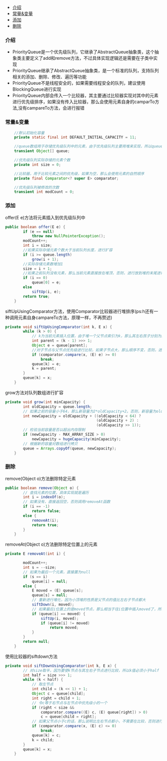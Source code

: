 - [介绍](#%E4%BB%8B%E7%BB%8D)
- [常量&变量](#%E5%B8%B8%E9%87%8F%E5%8F%98%E9%87%8F)
- [添加](#%E6%B7%BB%E5%8A%A0)
- [删除](#%E5%88%A0%E9%99%A4)

### 介绍
- PriorityQueue是一个优先级队列，它继承了AbstractQueue抽象类，这个抽象类主要定义了add和remove方法，不过具体实现逻辑还是需要在子类中实现
- PriorityQueue继承了AbstractQueue抽象类，是一个标准的队列，支持队列相关的添加、删除、修改、遍历等功能
- PriorityQueue不是线程安全的，如果需要线程安全的队列，建议使用BlockingQueue进行实现
- PriorityQueue内部会传入一个比较器，其主要通过比较器实现对其中的元素进行优先级排序，如果没有传入比较器，那么会使用元素自身的camparTo方法,没有campareTo方法，会进行报错

### 常量&变量

```java
    //默认初始化容量
    private static final int DEFAULT_INITIAL_CAPACITY = 11;

    //queue数组用于存储优先级队列中的元素，由于优先级队列主要用堆来实现，所以queue[0]始终为优先级最小的元素
    transient Object[] queue; 

    //优先级队列实际存储的元素个数
    private int size = 0;

    //比较器，用于比较元素之间的优先级，如果为空，那么会使用元素的自然顺序
    private final Comparator<? super E> comparator;

    //优先级队列被修改的次数
    transient int modCount = 0; 
```

### 添加
offer(E e)方法将元素插入到优先级队列中
```java
public boolean offer(E e) {
        if (e == null)
            throw new NullPointerException();
        modCount++;
        int i = size;
        //如果实际存储元素个数大于当前队列长度，进行扩容
        if (i >= queue.length)
            grow(i + 1);
        //实际存储元素数增加1
        size = i + 1;
        //如果之前队列没有元素，那么当前元素直接放在堆顶，否则，进行放到堆的末尾进行下滤操作
        if (i == 0)
            queue[0] = e;
        else
            siftUp(i, e);
        return true;
    }
```

siftUpUsingComparator方法，使用Comparator比较器进行堆排序(ps:h还有一种调用元素自身campareTo方法，原理一样，不再赘述)
```java
private void siftUpUsingComparator(int k, E x) {
        while (k > 0) {
            // k为当前元素插入位置，由于堆一个父节点索引为k，那么其左右孩子分别为2*k+1，2*k+2，所以一个子节点其父节点的所以一定为(k-1)>>>1
            int parent = (k - 1) >>> 1;
            Object e = queue[parent];
            //对子节点与父节点优先级进行比较，如果子节点大，那么顺序不变，否则，进行交换
            if (comparator.compare(x, (E) e) >= 0)
                break;
            queue[k] = e;
            k = parent;
        }
        queue[k] = x;
    }
```

grow方法对队列数组进行扩容
```java
private void grow(int minCapacity) {
        int oldCapacity = queue.length;
        // 如果之前的容量小于64，那么新容量为2*oldCapacity+2。否则，新容量为oldCapacity*1.5
        int newCapacity = oldCapacity + ((oldCapacity < 64) ?
                                         (oldCapacity + 2) :
                                         (oldCapacity >> 1));
        // 检验当前容量是否以超出内存限制
        if (newCapacity - MAX_ARRAY_SIZE > 0)
            newCapacity = hugeCapacity(minCapacity);
        // 根据新的容量对数组进行拷贝
        queue = Arrays.copyOf(queue, newCapacity);
    }
```



### 删除
remove(Object o)方法删除特定元素
```java
public boolean remove(Object o) {
        // 查找元素的位置，具体实现就是遍历
        int i = indexOf(o);
        // 如果没有，直接返回空，否则调用removeAt函数
        if (i == -1)
            return false;
        else {
            removeAt(i);
            return true;
        }
    }
```

removeAt(Object o)方法删除特定位置上的元素
```java
private E removeAt(int i) {

        modCount++;
        int s = --size;
        // 如果为最后一个元素，直接置为null
        if (s == i) 
            queue[i] = null;
        else {
            E moved = (E) queue[s];
            queue[s] = null;
            // 重新进行堆化，因为小顶堆的性质是父节点的值比左右子节点都大
            siftDown(i, moved);
            // 如果最后i位置上的是moved节点，那么相当于往i位置中插入moved了，所以需要siftUp函数
            if (queue[i] == moved) {
                siftUp(i, moved);
                if (queue[i] != moved)
                    return moved;
            }
        }
        return null;
    }
```

使用比较器的siftdown方法
```java
private void siftDownUsingComparator(int k, E x) {
        // 对size取半，因为要使k节点与其左右子节点进行比较，所以k值必须小于half
        int half = size >>> 1;
        while (k < half) {
            // 取左节点
            int child = (k << 1) + 1;
            Object c = queue[child];
            int right = child + 1;
            // 令c等于右节点与左节点中优先级小的一个
            if (right < size &&
                comparator.compare((E) c, (E) queue[right]) > 0)
                c = queue[child = right];
            // 如果父节点小于c的话，那么说明比左右节点都小，不需要在比较，否则进行交换
            if (comparator.compare(x, (E) c) <= 0)
                break;
            queue[k] = c;
            k = child;
        }
        queue[k] = x;
    }
```







